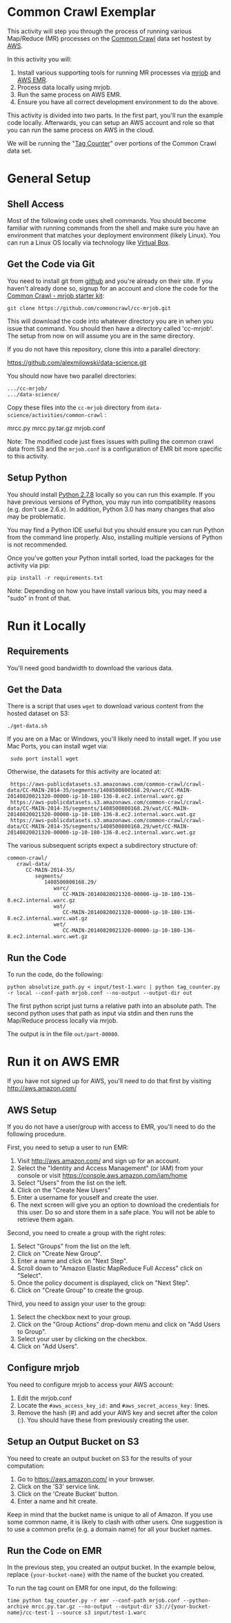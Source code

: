 # Common Crawl Exemplar #

This activity will step you through the process of running various Map/Reduce (MR) processes 
on the [Common Crawl](http://commoncrawl.org/) data set hostest by [AWS](http://aws.amazon.com).

In this activity you will:

  1. Install various supporting tools for running MR processes via [mrjob](https://github.com/Yelp/mrjob) and [AWS EMR](http://aws.amazon.com/elasticmapreduce/).
  2. Process data locally using mrjob.
  3. Run the same process on AWS EMR.
  4. Ensure you have all correct development environment to do the above.
  
This activity is divided into two parts.  In the first part, you'll run the example code locally.  Afterwards, you can setup an AWS account and role so that you can run the same 
process on AWS in the cloud.

We will be running the "[Tag Counter](https://github.com/commoncrawl/cc-mrjob#running-the-code)" over portions of the Common Crawl data set.
  
# General Setup #

## Shell Access ##

Most of the following code uses shell commands.  You should become familiar with running commands from the shell and make sure you have an environment that
matches your deployment environment (likely Linux).  You can run a Linux OS locally via technology like [Virtual Box](https://www.virtualbox.org).

## Get the Code via Git ##

You need to install git from [github](http://github.com) and you're already on their site.  If you haven't already done so, signup for an account and clone the 
code for the [Common Crawl - mrjob starter kit](https://github.com/commoncrawl/cc-mrjob):

    git clone https://github.com/commoncrawl/cc-mrjob.git

This will download the code into whatever directory you are in when you issue that command.  You should then have a directory called 'cc-mrjob'.  The setup from now on 
will assume you are in the same directory.

If you do not have this repository, clone this into a parallel directory:

   https://github.com/alexmilowski/data-science.git
   
You should now have two parallel directories:

    .../cc-mrjob/
    .../data-science/
   
Copy these files into the `cc-mrjob` directory from `data-science/activities/common-crawl` :

   mrcc.py
   mrcc.py.tar.gz
   mrjob.conf
   
Note: The modified code just fixes issues with pulling the common crawl data from S3 and the `mrjob.conf` is a configuration of EMR bit more specific to this activity.


## Setup Python ##

You should install [Python 2.7.8](https://www.python.org/download/releases/2.7.8/) locally so you can run this example.  If you have previous versions 
of Python, you may run into compatibility reasons (e.g. don't use 2.6.x).  In addition, Python 3.0 has many changes that also may be problematic.

You may find a Python IDE useful but you should ensure you can run Python from the command line properly.  Also, installing multiple versions of Python is not recommended.

Once you've gotten your Python install sorted, load the packages for the activity via pip:

    pip install -r requirements.txt
   
Note: Depending on how you have install various bits, you may need a "sudo" in front of that.

# Run it Locally #

## Requirements ##

You'll need good bandwidth to download the various data.

## Get the Data ##

There is a script that uses `wget` to download various content from the hosted dataset on S3:

    ./get-data.sh
    
 If you are on a Mac or Windows, you'll likely need to install wget.  If you use Mac Ports, you can install wget via:
 
     sudo port install wget
     
 Otherwise, the datasets for this activity are located at:
 
     https://aws-publicdatasets.s3.amazonaws.com/common-crawl/crawl-data/CC-MAIN-2014-35/segments/1408500800168.29/warc/CC-MAIN-20140820021320-00000-ip-10-180-136-8.ec2.internal.warc.gz
     https://aws-publicdatasets.s3.amazonaws.com/common-crawl/crawl-data/CC-MAIN-2014-35/segments/1408500800168.29/wat/CC-MAIN-20140820021320-00000-ip-10-180-136-8.ec2.internal.warc.wat.gz
     https://aws-publicdatasets.s3.amazonaws.com/common-crawl/crawl-data/CC-MAIN-2014-35/segments/1408500800168.29/wet/CC-MAIN-20140820021320-00000-ip-10-180-136-8.ec2.internal.warc.wet.gz

The various subsequent scripts expect a subdirectory structure of:

    common-crawl/
       crawl-data/
          CC-MAIN-2014-35/
             segments/
                1408500800168.29/
                   warc/
                      CC-MAIN-20140820021320-00000-ip-10-180-136-8.ec2.internal.warc.gz
                   wat/
                      CC-MAIN-20140820021320-00000-ip-10-180-136-8.ec2.internal.warc.wat.gz
                   wet/
                      CC-MAIN-20140820021320-00000-ip-10-180-136-8.ec2.internal.warc.wet.gz

## Run the Code ##

To run the code, do the following:

    python absolutize_path.py < input/test-1.warc | python tag_counter.py -r local --conf-path mrjob.conf --no-output --output-dir out

The first python script just turns a relative path into an absolute path.  The second python uses that path as input via stdin and then runs the Map/Reduce process locally via mrjob.

The output is in the file `out/part-00000`.

    
# Run it on AWS EMR #

If you have not signed up for AWS, you'll need to do that first by visiting http://aws.amazon.com/

## AWS Setup ##

If you do not have a user/group with access to EMR, you'll need to do the following procedure.

First, you need to setup a user to run EMR:

 1. Visit http://aws.amazon.com/ and sign up for an account.
 2. Select the "Identity and Access Management" (or IAM) from your console or visit https://console.aws.amazon.com/iam/home
 3. Select "Users" from the list on the left.
 3. Click on the "Create New Users"
 4. Enter a username for youself and create the user.
 5. The next screen will give you an option to download the credentials for this user.  Do so and store them in a safe place.  You will not be able to retrieve them again.

Second, you need to create a group with the right roles:

 1. Select "Groups" from the list on the left.
 2. Click on "Create New Group".
 3. Enter a name and click on "Next Step".
 4. Scroll down to "Amazon Elastic MapReduce Full Access" click on "Select".
 5. Once the policy document is displayed, click on "Next Step".
 6. Click on "Create Group" to create the group.
 
Third, you need to assign your user to the group:

 1. Select the checkbox next to your group.
 2. Click on the "Group Actions" drop-down menu and click on "Add Users to Group".
 3. Select your user by clicking on the checkbox.
 4. Click on "Add Users".

## Configure mrjob ##

You need to configure mrjob to access your AWS account:

   1. Edit the mrjob.conf
   2. Locate the `#aws_access_key_id:` and `#aws_secret_access_key:` lines.
   3. Remove the hash (#) and add your AWS key and secret after the colon (:).  You should have these from previously creating the user.
   
## Setup an Output Bucket on S3 ##

You need to create an output bucket on S3 for the results of your computation:

   1. Go to https://aws.amazon.com/ in your browser.
   2. Click on the 'S3' service link.
   3. Click on the 'Create Bucket' button.
   4. Enter a name and hit create.
   
Keep in mind that the bucket name is unique to all of Amazon.  If you use some common name, it is likely to clash with other 
users.  One suggestion is to use a common prefix (e.g. a domain name) for all your bucket names.

## Run the Code on EMR ##

In the previous step, you created an output bucket.  In the example below, replace `{your-bucket-name}` with the name of the bucket you created.

To run the tag count on EMR for one input, do the following:

    time python tag_counter.py -r emr --conf-path mrjob.conf --python-archive mrcc.py.tar.gz --no-output --output-dir s3://{your-bucket-name}/cc-test-1 --source s3 input/test-1.warc
